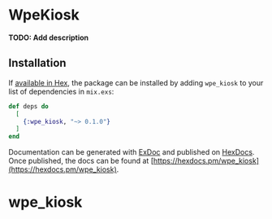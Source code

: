 # WpeKiosk

**TODO: Add description**

## Installation

If [available in Hex](https://hex.pm/docs/publish), the package can be installed
by adding `wpe_kiosk` to your list of dependencies in `mix.exs`:

```elixir
def deps do
  [
    {:wpe_kiosk, "~> 0.1.0"}
  ]
end
```

Documentation can be generated with [ExDoc](https://github.com/elixir-lang/ex_doc)
and published on [HexDocs](https://hexdocs.pm). Once published, the docs can
be found at [https://hexdocs.pm/wpe_kiosk](https://hexdocs.pm/wpe_kiosk).

# wpe_kiosk
